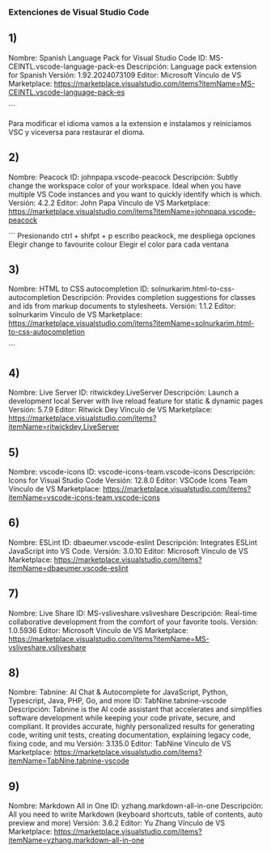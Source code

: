### Extenciones de Visual Studio Code

## **1)**
Nombre: Spanish Language Pack for Visual Studio Code
ID: MS-CEINTL.vscode-language-pack-es
Descripción: Language pack extension for Spanish
Versión: 1.92.2024073109
Editor: Microsoft
Vínculo de VS Marketplace: https://marketplace.visualstudio.com/items?itemName=MS-CEINTL.vscode-language-pack-es

´´´

Para modificar el idioma vamos a la extension e instalamos y reiniciamos VSC y viceversa para restaurar el dioma.



## **2)** 
Nombre: Peacock
ID: johnpapa.vscode-peacock
Descripción: Subtly change the workspace color of your workspace. Ideal when you have multiple VS Code instances and you want to quickly identify which is which.
Versión: 4.2.2
Editor: John Papa
Vínculo de VS Marketplace: https://marketplace.visualstudio.com/items?itemName=johnpapa.vscode-peacock

´´´
Presionando ctrl + shifpt + p
escribo peackock, me despliega opciones
Elegir change to favourite colour 
Elegir el color para cada ventana 


## **3)**
Nombre: HTML to CSS autocompletion
ID: solnurkarim.html-to-css-autocompletion
Descripción: Provides completion suggestions for classes and ids from markup documents to stylesheets.
Versión: 1.1.2
Editor: solnurkarim
Vínculo de VS Marketplace: https://marketplace.visualstudio.com/items?itemName=solnurkarim.html-to-css-autocompletion

´´´

## **4)**
Nombre: Live Server
ID: ritwickdey.LiveServer
Descripción: Launch a development local Server with live reload feature for static & dynamic pages
Versión: 5.7.9
Editor: Ritwick Dey
Vínculo de VS Marketplace: https://marketplace.visualstudio.com/items?itemName=ritwickdey.LiveServer


## **5)**
Nombre: vscode-icons
ID: vscode-icons-team.vscode-icons
Descripción: Icons for Visual Studio Code
Versión: 12.8.0
Editor: VSCode Icons Team
Vínculo de VS Marketplace: https://marketplace.visualstudio.com/items?itemName=vscode-icons-team.vscode-icons


## **6)**
Nombre: ESLint
ID: dbaeumer.vscode-eslint
Descripción: Integrates ESLint JavaScript into VS Code.
Versión: 3.0.10
Editor: Microsoft
Vínculo de VS Marketplace: https://marketplace.visualstudio.com/items?itemName=dbaeumer.vscode-eslint

## **7)**
Nombre: Live Share
ID: MS-vsliveshare.vsliveshare
Descripción: Real-time collaborative development from the comfort of your favorite tools.
Versión: 1.0.5936
Editor: Microsoft
Vínculo de VS Marketplace: https://marketplace.visualstudio.com/items?itemName=MS-vsliveshare.vsliveshare


## **8)**
Nombre: Tabnine: AI Chat & Autocomplete for JavaScript, Python, Typescript, Java, PHP, Go, and more
ID: TabNine.tabnine-vscode
Descripción: Tabnine is the AI code assistant that accelerates and simplifies software development while keeping your code private, secure, and compliant. It provides accurate, highly personalized results for generating code, writing unit tests, creating documentation, explaining legacy code, fixing code, and mu
Versión: 3.135.0
Editor: TabNine
Vínculo de VS Marketplace: https://marketplace.visualstudio.com/items?itemName=TabNine.tabnine-vscode

## **9)**
Nombre: Markdown All in One
ID: yzhang.markdown-all-in-one
Descripción: All you need to write Markdown (keyboard shortcuts, table of contents, auto preview and more)
Versión: 3.6.2
Editor: Yu Zhang
Vínculo de VS Marketplace: https://marketplace.visualstudio.com/items?itemName=yzhang.markdown-all-in-one


